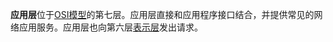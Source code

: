 **应用层**位于[OSI模型](https://zh.wikipedia.org/wiki/OSI%E6%A8%A1%E5%9E%8B "OSI模型")的第七层。应用层直接和应用程序接口结合，并提供常见的网络应用服务。应用层也向第六层[表示层](https://zh.wikipedia.org/wiki/%E8%A1%A8%E7%A4%BA%E5%B1%82 "表示层")发出请求。

# 